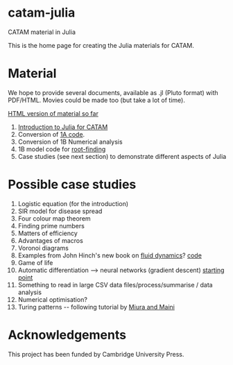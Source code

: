 # catam-julia
CATAM material in Julia

This is the home page for creating the Julia materials for CATAM.


# Material

We hope to provide several documents, available as .jl (Pluto format) with PDF/HTML.  Movies could be made too (but take a lot of time).

[HTML version of material so far](https://sje30.github.io/catam-julia/intro/julia-manual.html)

1. [Introduction to Julia for CATAM](intro/README.md)
2. Conversion of [1A code](1a/README.md).
3. Conversion of 1B Numerical analysis
4. 1B model code for [root-finding](https://www.maths.cam.ac.uk/undergrad/catam/files/0pt1.pdf)
5. Case studies (see next section) to demonstrate different aspects of Julia

# Possible case studies

1. Logistic equation (for the introduction)
2. SIR model for disease spread
3. Four colour map theorem
4. Finding prime numbers
5. Matters of efficiency
6. Advantages of macros
7. Voronoi diagrams
8. Examples from John Hinch's new book on [fluid dynamics](https://www.cambridge.org/gb/academic/subjects/mathematics/fluid-dynamics-and-solid-mechanics/think-you-compute-prelude-computational-fluid-dynamics?format=PB)?  [code](https://www.damtp.cam.ac.uk/user/hinch/teaching/CMIFM_Handouts/)
9. Game of life
10. Automatic differentiation --> neural networks (gradient descent) [starting point](https://www.youtube.com/watch?v=vAp6nUMrKYg)
11. Something to read in large CSV data files/process/summarise / data analysis
12. Numerical optimisation?
13. Turing patterns -- following tutorial by [Miura and Maini](https://paperpile.com/app/p/56e34cfe-cb76-07bd-ae2d-49dd9faad3b9)

# Acknowledgements

This project has been funded by Cambridge University Press.
